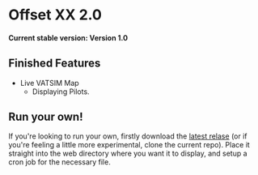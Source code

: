 # Offset XX 2.0

#### Current stable version: Version 1.0

## Finished Features
* Live VATSIM Map
    * Displaying Pilots.

## Run your own!
If you're looking to run your own, firstly download the [latest relase](https://github.com/KiloSierraCharlie/OffsetXX/releases) (or if you're feeling a little more experimental, clone the current repo). Place it straight into the web directory where you want it to display, and setup a cron job for the necessary file.

